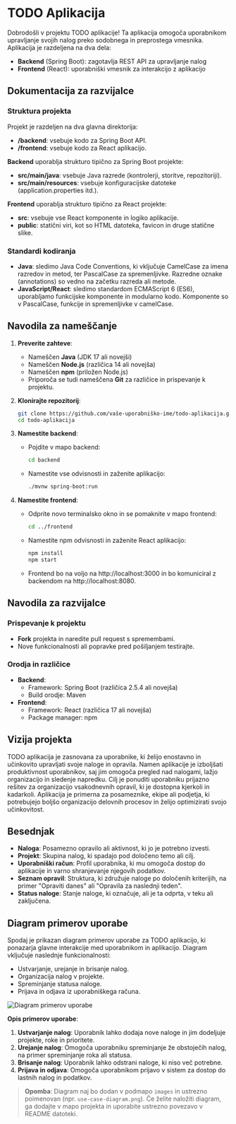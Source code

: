 # TODO Aplikacija

Dobrodošli v projektu TODO aplikacije! Ta aplikacija omogoča uporabnikom upravljanje svojih nalog preko sodobnega in preprostega vmesnika. Aplikacija je razdeljena na dva dela:
- **Backend** (Spring Boot): zagotavlja REST API za upravljanje nalog
- **Frontend** (React): uporabniški vmesnik za interakcijo z aplikacijo

## Dokumentacija za razvijalce

### Struktura projekta
Projekt je razdeljen na dva glavna direktorija:
- **/backend**: vsebuje kodo za Spring Boot API.
- **/frontend**: vsebuje kodo za React aplikacijo.

**Backend** uporablja strukturo tipično za Spring Boot projekte:
- **src/main/java**: vsebuje Java razrede (kontrolerji, storitve, repozitoriji).
- **src/main/resources**: vsebuje konfiguracijske datoteke (application.properties itd.).

**Frontend** uporablja strukturo tipično za React projekte:
- **src**: vsebuje vse React komponente in logiko aplikacije.
- **public**: statični viri, kot so HTML datoteka, favicon in druge statične slike.

### Standardi kodiranja
- **Java**: sledimo Java Code Conventions, ki vključuje CamelCase za imena razredov in metod, ter PascalCase za spremenljivke. Razredne oznake (annotations) so vedno na začetku razreda ali metode.
- **JavaScript/React**: sledimo standardom ECMAScript 6 (ES6), uporabljamo funkcijske komponente in modularno kodo. Komponente so v PascalCase, funkcije in spremenljivke v camelCase.

## Navodila za nameščanje

1. **Preverite zahteve**:
    - Nameščen **Java** (JDK 17 ali novejši)
    - Nameščen **Node.js** (različica 14 ali novejša)
    - Nameščen **npm** (priložen Node.js)
    - Priporoča se tudi nameščena **Git** za različice in prispevanje k projektu.

2. **Klonirajte repozitorij**:
   ```bash
   git clone https://github.com/vaše-uporabniško-ime/todo-aplikacija.git
   cd todo-aplikacija
3. **Namestite backend**:
    - Pojdite v mapo backend:
      ````bash
      cd backend
    - Namestite vse odvisnosti in zaženite aplikacijo:
      ````bash
      ./mvnw spring-boot:run
4. **Namestite frontend**:
    - Odprite novo terminalsko okno in se pomaknite v mapo frontend:
      ````bash
      cd ../frontend
    - Namestite npm odvisnosti in zaženite React aplikacijo:
      ````bash
      npm install
      npm start
    - Frontend bo na voljo na http://localhost:3000 in bo komuniciral z backendom na http://localhost:8080.

## Navodila za razvijalce

### Prispevanje k projektu
- **Fork** projekta in naredite pull request s spremembami.
- Nove funkcionalnosti ali popravke pred pošiljanjem testirajte.

### Orodja in različice
- **Backend**:
    - Framework: Spring Boot (različica 2.5.4 ali novejša)
    - Build orodje: Maven
- **Frontend**:
    - Framework: React (različica 17 ali novejša)
    - Package manager: npm

## Vizija projekta

TODO aplikacija je zasnovana za uporabnike, ki želijo enostavno in učinkovito upravljati svoje naloge in opravila. Namen aplikacije je izboljšati produktivnost uporabnikov, saj jim omogoča pregled nad nalogami, lažjo organizacijo in sledenje napredku. Cilj je ponuditi uporabniku prijazno rešitev za organizacijo vsakodnevnih opravil, ki je dostopna kjerkoli in kadarkoli. Aplikacija je primerna za posameznike, ekipe ali podjetja, ki potrebujejo boljšo organizacijo delovnih procesov in želijo optimizirati svojo učinkovitost.

## Besednjak

- **Naloga**: Posamezno opravilo ali aktivnost, ki jo je potrebno izvesti.
- **Projekt**: Skupina nalog, ki spadajo pod določeno temo ali cilj.
- **Uporabniški račun**: Profil uporabnika, ki mu omogoča dostop do aplikacije in varno shranjevanje njegovih podatkov.
- **Seznam opravil**: Struktura, ki združuje naloge po določenih kriterijih, na primer "Opraviti danes" ali "Opravila za naslednji teden".
- **Status naloge**: Stanje naloge, ki označuje, ali je ta odprta, v teku ali zaključena.

## Diagram primerov uporabe

Spodaj je prikazan diagram primerov uporabe za TODO aplikacijo, ki ponazarja glavne interakcije med uporabnikom in aplikacijo. Diagram vključuje naslednje funkcionalnosti:
- Ustvarjanje, urejanje in brisanje nalog.
- Organizacija nalog v projekte.
- Spreminjanje statusa naloge.
- Prijava in odjava iz uporabniškega računa.

![Diagram primerov uporabe](./images/use-case-diagram.png)

**Opis primerov uporabe**:
1. **Ustvarjanje nalog**: Uporabnik lahko dodaja nove naloge in jim dodeljuje projekte, roke in prioritete.
2. **Urejanje nalog**: Omogoča uporabniku spreminjanje že obstoječih nalog, na primer spreminjanje roka ali statusa.
3. **Brisanje nalog**: Uporabnik lahko odstrani naloge, ki niso več potrebne.
4. **Prijava in odjava**: Omogoča uporabnikom prijavo v sistem za dostop do lastnih nalog in podatkov.

> **Opomba**: Diagram naj bo dodan v podmapo `images` in ustrezno poimenovan (npr. `use-case-diagram.png`). Če želite naložiti diagram, ga dodajte v mapo projekta in uporabite ustrezno povezavo v README datoteki.

